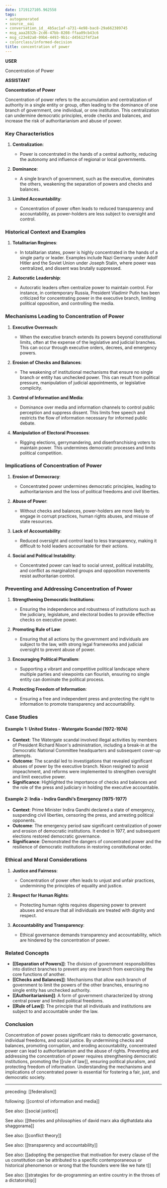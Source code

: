 ```yaml
---
date: 1719127105.962558
tags:
- autogenerated
- source__oai
- conversation_id__4b5ac1af-a731-4e98-bac8-29a662389745
- msg_aaa2832b-2cd6-47bb-8208-ffaa09cb43c6
- msg_c23e82a8-09b6-4493-9b1c-d45612f4f2a4
- colorclass/informed-decision
title: concentration of power
---
```


**USER**

Concentration of Power


**ASSISTANT**

**Concentration of Power**

Concentration of power refers to the accumulation and centralization of authority in a single entity or group, often leading to the dominance of one branch of government, one individual, or one institution. This centralization can undermine democratic principles, erode checks and balances, and increase the risk of authoritarianism and abuse of power.

### Key Characteristics

1. **Centralization**:
   - Power is concentrated in the hands of a central authority, reducing the autonomy and influence of regional or local governments.
   
2. **Dominance**:
   - A single branch of government, such as the executive, dominates the others, weakening the separation of powers and checks and balances.
   
3. **Limited Accountability**:
   - Concentration of power often leads to reduced transparency and accountability, as power-holders are less subject to oversight and control.

### Historical Context and Examples

1. **Totalitarian Regimes**:
   - In totalitarian states, power is highly concentrated in the hands of a single party or leader. Examples include Nazi Germany under Adolf Hitler and the Soviet Union under Joseph Stalin, where power was centralized, and dissent was brutally suppressed.

2. **Autocratic Leadership**:
   - Autocratic leaders often centralize power to maintain control. For instance, in contemporary Russia, President Vladimir Putin has been criticized for concentrating power in the executive branch, limiting political opposition, and controlling the media.

### Mechanisms Leading to Concentration of Power

1. **Executive Overreach**:
   - When the executive branch extends its powers beyond constitutional limits, often at the expense of the legislative and judicial branches. This can occur through executive orders, decrees, and emergency powers.

2. **Erosion of Checks and Balances**:
   - The weakening of institutional mechanisms that ensure no single branch or entity has unchecked power. This can result from political pressure, manipulation of judicial appointments, or legislative complicity.

3. **Control of Information and Media**:
   - Dominance over media and information channels to control public perception and suppress dissent. This limits free speech and restricts the flow of information necessary for informed public debate.

4. **Manipulation of Electoral Processes**:
   - Rigging elections, gerrymandering, and disenfranchising voters to maintain power. This undermines democratic processes and limits political competition.

### Implications of Concentration of Power

1. **Erosion of Democracy**:
   - Concentrated power undermines democratic principles, leading to authoritarianism and the loss of political freedoms and civil liberties.
   
2. **Abuse of Power**:
   - Without checks and balances, power-holders are more likely to engage in corrupt practices, human rights abuses, and misuse of state resources.
   
3. **Lack of Accountability**:
   - Reduced oversight and control lead to less transparency, making it difficult to hold leaders accountable for their actions.

4. **Social and Political Instability**:
   - Concentrated power can lead to social unrest, political instability, and conflict as marginalized groups and opposition movements resist authoritarian control.

### Preventing and Addressing Concentration of Power

1. **Strengthening Democratic Institutions**:
   - Ensuring the independence and robustness of institutions such as the judiciary, legislature, and electoral bodies to provide effective checks on executive power.
   
2. **Promoting Rule of Law**:
   - Ensuring that all actions by the government and individuals are subject to the law, with strong legal frameworks and judicial oversight to prevent abuse of power.
   
3. **Encouraging Political Pluralism**:
   - Supporting a vibrant and competitive political landscape where multiple parties and viewpoints can flourish, ensuring no single entity can dominate the political process.
   
4. **Protecting Freedom of Information**:
   - Ensuring a free and independent press and protecting the right to information to promote transparency and accountability.

### Case Studies

#### Example 1: **United States - Watergate Scandal (1972-1974)**

- **Context**: The Watergate scandal involved illegal activities by members of President Richard Nixon's administration, including a break-in at the Democratic National Committee headquarters and subsequent cover-up attempts.
- **Outcome**: The scandal led to investigations that revealed significant abuses of power by the executive branch. Nixon resigned to avoid impeachment, and reforms were implemented to strengthen oversight and limit executive power.
- **Significance**: Highlighted the importance of checks and balances and the role of the press and judiciary in holding the executive accountable.

#### Example 2: **India - Indira Gandhi’s Emergency (1975-1977)**

- **Context**: Prime Minister Indira Gandhi declared a state of emergency, suspending civil liberties, censoring the press, and arresting political opponents.
- **Outcome**: The emergency period saw significant centralization of power and erosion of democratic institutions. It ended in 1977, and subsequent elections restored democratic governance.
- **Significance**: Demonstrated the dangers of concentrated power and the resilience of democratic institutions in restoring constitutional order.

### Ethical and Moral Considerations

1. **Justice and Fairness**:
   - Concentration of power often leads to unjust and unfair practices, undermining the principles of equality and justice.
   
2. **Respect for Human Rights**:
   - Protecting human rights requires dispersing power to prevent abuses and ensure that all individuals are treated with dignity and respect.
   
3. **Accountability and Transparency**:
   - Ethical governance demands transparency and accountability, which are hindered by the concentration of power.

### Related Concepts

- **[[Separation of Powers]]**: The division of government responsibilities into distinct branches to prevent any one branch from exercising the core functions of another.
- **[[Checks and Balances]]**: Mechanisms that allow each branch of government to limit the powers of the other branches, ensuring no single entity has unchecked authority.
- **[[Authoritarianism]]**: A form of government characterized by strong central power and limited political freedoms.
- **[[Rule of Law]]**: The principle that all individuals and institutions are subject to and accountable under the law.

### Conclusion

Concentration of power poses significant risks to democratic governance, individual freedoms, and social justice. By undermining checks and balances, promoting corruption, and eroding accountability, concentrated power can lead to authoritarianism and the abuse of rights. Preventing and addressing the concentration of power requires strengthening democratic institutions, promoting the [[rule of law]], ensuring political pluralism, and protecting freedom of information. Understanding the mechanisms and implications of concentrated power is essential for fostering a fair, just, and democratic society.


---

preceding: [[federalism]]  


following: [[control of information and media]]

See also: [[social justice]]


See also: [[theories and philosophies of david marx aka digthatdata aka shaggorama]]


See also: [[conflict theory]]


See also: [[transparency and accountability]]


See also: [[adopting the perspective that motivation for every clause of the us constitution can be attributed to a specific contemporaneous or historical phenomenon or wrong that the founders were like we hate t]]


See also: [[strategies for de-programming an entire country in the throes of a dictatorship]]